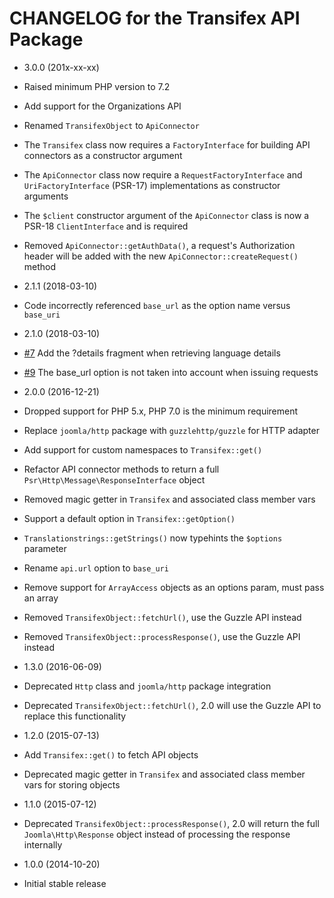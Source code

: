 CHANGELOG for the Transifex API Package
===============

* 3.0.0 (201x-xx-xx)

 * Raised minimum PHP version to 7.2
 * Add support for the Organizations API
 * Renamed `TransifexObject` to `ApiConnector`
 * The `Transifex` class now requires a `FactoryInterface` for building API connectors as a constructor argument
 * The `ApiConnector` class now require a `RequestFactoryInterface` and `UriFactoryInterface` (PSR-17) implementations as constructor arguments
 * The `$client` constructor argument of the `ApiConnector` class is now a PSR-18 `ClientInterface` and is required
 * Removed `ApiConnector::getAuthData()`, a request's Authorization header will be added with the new `ApiConnector::createRequest()` method

* 2.1.1 (2018-03-10)

 * Code incorrectly referenced `base_url` as the option name versus `base_uri`

* 2.1.0 (2018-03-10)

 * [#7](https://github.com/BabDev/Transifex-API/pulls/7) Add the ?details fragment when retrieving language details
 * [#9](https://github.com/BabDev/Transifex-API/issues/9) The base_url option is not taken into account when issuing requests

* 2.0.0 (2016-12-21)

 * Dropped support for PHP 5.x, PHP 7.0 is the minimum requirement
 * Replace `joomla/http` package with `guzzlehttp/guzzle` for HTTP adapter
 * Add support for custom namespaces to `Transifex::get()`
 * Refactor API connector methods to return a full `Psr\Http\Message\ResponseInterface` object
 * Removed magic getter in `Transifex` and associated class member vars
 * Support a default option in `Transifex::getOption()`
 * `Translationstrings::getStrings()` now typehints the `$options` parameter
 * Rename `api.url` option to `base_uri`
 * Remove support for `ArrayAccess` objects as an options param, must pass an array
 * Removed `TransifexObject::fetchUrl()`, use the Guzzle API instead
 * Removed `TransifexObject::processResponse()`, use the Guzzle API instead

* 1.3.0 (2016-06-09)

 * Deprecated `Http` class and `joomla/http` package integration
 * Deprecated `TransifexObject::fetchUrl()`, 2.0 will use the Guzzle API to replace this functionality

* 1.2.0 (2015-07-13)

 * Add `Transifex::get()` to fetch API objects
 * Deprecated magic getter in `Transifex` and associated class member vars for storing objects

* 1.1.0 (2015-07-12)

 * Deprecated `TransifexObject::processResponse()`, 2.0 will return the full `Joomla\Http\Response` object instead of processing the response internally

* 1.0.0 (2014-10-20)

 * Initial stable release
